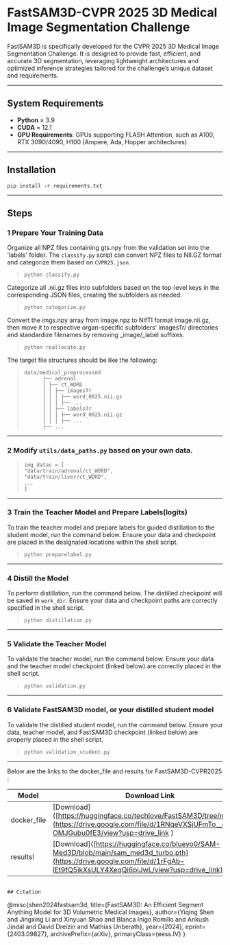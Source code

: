 # FastSAM3D-CVPR 2025 3D Medical Image Segmentation Challenge

FastSAM3D is specifically developed for the CVPR 2025 3D Medical Image Segmentation Challenge. It is designed to provide fast, efficient, and accurate 3D segmentation, leveraging lightweight architectures and optimized inference strategies tailored for the challenge’s unique dataset and requirements.

---

##  System Requirements

- **Python** ≥ 3.9  
- **CUDA** = 12.1  
- **GPU Requirements**: GPUs supporting FLASH Attention, such as A100, RTX 3090/4090, H100 (Ampere, Ada, Hopper architectures)

---

##  Installation

```
pip install -r requirements.txt
```
---

## Steps

### 1 Prepare Your Training Data

Organize all NPZ files containing gts.npy from the validation set into the 'labels' folder. The  `classify.py` script can convert NPZ files to NII.GZ format and categorize them based on  `CVPR25.json`.

>    ```console
>    python classify.py
>    ```

Categorize all .nii.gz files into subfolders based on the top-level keys in the corresponding JSON files, creating the subfolders as needed.

>    ```console
>    python categorize.py
>    ```

Convert the imgs.npy array from image.npz to NIfTI format image.nii.gz, then move it to respective organ-specific subfolders' imagesTr/ directories and standardize filenames by removing _image/_label suffixes.

>    ```console
>    python reallocate.py
>    ```

The target file structures should be like the following:

> ```
> data/medical_preprocessed
>       ├── adrenal
>       │ ├── ct_WORD
>       │ │ ├── imagesTr
>       │ │ │ ├── word_0025.nii.gz
>       │ │ │ ├── ...
>       │ │ ├── labelsTr
>       │ │ │ ├── word_0025.nii.gz
>       │ │ │ ├── ...
>       ├── ...
> ```

---

### 2 Modify `utils/data_paths.py` based on your own data. 
> ```
> img_datas = [
> "data/train/adrenal/ct_WORD",
> "data/train/liver/ct_WORD",
> ...
> ]
> ```

---

### 3 Train the Teacher Model and Prepare Labels(logits)

To train the teacher model and prepare labels for guided distillation to the student model, run the command below. Ensure your data and checkpoint are placed in the designated locations within the shell script.

>    ```console
>    python preparelabel.py
>    ```

---

### 4 Distill the Model

To perform distillation, run the command below. The distilled checkpoint will be saved in  `work_dir`. Ensure your data and checkpoint paths are correctly specified in the shell script.

>    ```console
>    python distillation.py
>    ```

---

### 5 Validate the Teacher Model

To validate the teacher model, run the command below. Ensure your data and the teacher model checkpoint (linked below) are correctly placed in the shell script.

>    ```console
>    python validation.py
>    ```

---

### 6 Validate FastSAM3D model, or your distilled student model

To validate the distilled student model, run the command below. Ensure your data, teacher model, and FastSAM3D checkpoint (linked below) are properly placed in the shell script.

>    ```console
>    python validation_student.py
>    ```

---
Below are the links to the docker_file and results for FastSAM3D-CVPR2025 :

| Model                | Download Link |
|----------------------|---------------|
| docker_file          | [Download]([https://huggingface.co/techlove/FastSAM3D/tree/main](https://drive.google.com/file/d/1RNqeVXSjUFmTo__qahKY-OMJGubu0fE3/view?usp=drive_link ) |
| resultsl             | [Download]([https://huggingface.co/blueyo0/SAM-Med3D/blob/main/sam_med3d_turbo.pth](https://drive.google.com/file/d/1rFgAb-lEt9fQ5ikXsULY4XeqQi6piJwL/view?usp=drive_link) |

```

## Citation

```
@misc{shen2024fastsam3d,
      title={FastSAM3D: An Efficient Segment Anything Model for 3D Volumetric Medical Images}, 
      author={Yiqing Shen and Jingxing Li and Xinyuan Shao and Blanca Inigo Romillo and Ankush Jindal and David Dreizin and Mathias Unberath},
      year={2024},
      eprint={2403.09827},
      archivePrefix={arXiv},
      primaryClass={eess.IV}
}
```

